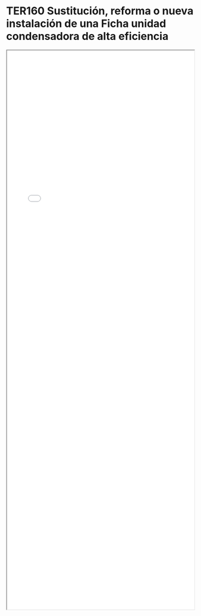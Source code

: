 
# TER160  Sustitución, reforma o nueva instalación de una Ficha unidad condensadora de alta eficiencia

<iframe src="../TER160  Sustitución, reforma o nueva instalación de una Ficha unidad condensadora de alta eficiencia.pdf" width="100%" height="1500px"></iframe>

